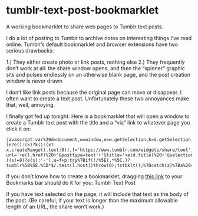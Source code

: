# tumblr-text-post-bookmarklet
A working bookmarklet to share web pages to Tumblr text posts. 

I do a lot of posting to Tumblr to archive notes on interesting things I’ve read online. Tumblr’s default bookmarklet and browser extensions have two serious drawbacks:

1.) They either create photo or link posts, nothing else
2.) They frequently don’t work at all: the share window opens, and then the “spinner” graphic sits and pulses endlessly on an otherwise blank page, and the post creation window is never drawn

I don’t like link posts because the original page can move or disappear. I often want to create a text post. Unfortunately these two annoyances make that, well, annoying.

I finally got fed up tonight. Here is a bookmarklet that will open a window to create a Tumblr text post with the title and a “via” link to whatever page you click it on:

    javascript:var%20d=document,w=window,e=w.getSelection,k=d.getSelection,x=d.selection,s=(e?e():(k)?k():(x?x.createRange().text:0)),f='https://www.tumblr.com/widgets/share/tool',l=d.location,e=encodeURIComponent,p='?url='+e(l.href)%20+'&posttype=text'+'&title='+e(d.title)%20+'&selection='+((s!=0)?e(s):'-'),u=f+p;try%7Bif(!/%5E(.*%5C.)?tumblr%5B%5E.%5D*$/.test(l.host))throw(0);tstbklt();%7Dcatch(z)%7Ba%20=function()%7Bif(!w.open(u,'t','toolbar=0,resizable=0,status=1,width=450,height=430'))l.href=u;%7D;if(/Firefox/.test(navigator.userAgent))setTimeout(a,0);else%20a();%7Dvoid(0)

If you don’t know how to create a bookmarklet, dragging [this link](javascript:var%20d=document,w=window,e=w.getSelection,k=d.getSelection,x=d.selection,s=(e?e():(k)?k():(x?x.createRange().text:0)),f='https://www.tumblr.com/widgets/share/tool',l=d.location,e=encodeURIComponent,p='?url='+e(l.href)%20+'&posttype=text'+'&title='+e(d.title)%20+'&selection='+((s!=0)?e(s):'-'),u=f+p;try%7Bif(!/%5E(.*%5C.)?tumblr%5B%5E.%5D*$/.test(l.host))throw(0);tstbklt();%7Dcatch(z)%7Ba%20=function()%7Bif(!w.open(u,'t','toolbar=0,resizable=0,status=1,width=450,height=430'))l.href=u;%7D;if(/Firefox/.test(navigator.userAgent))setTimeout(a,0);else%20a();%7Dvoid(0)) to your Bookmarks bar should do it for you: Tumblr Text Post

If you have text selected on the page, it will include that text as the body of the post. (Be careful, if your text is longer than the maximum allowable length of an URL, the share won’t work.)
